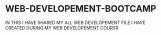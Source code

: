 # WEB-DEVELOPEMENT-BOOTCAMP
IN THIS I HAVE SHARED MY ALL WEB DEVELOPEMENT FILE I HAVE CREATED DURING MY WEB DEVELOPEMENT COURSR
